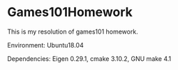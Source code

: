 # Games101Homework
This is my resolution of games101 homework.  

Environment: Ubuntu18.04  

Dependencies: Eigen 0.29.1, cmake 3.10.2, GNU make 4.1  
